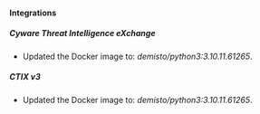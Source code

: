#### Integrations
##### Cyware Threat Intelligence eXchange
- Updated the Docker image to: *demisto/python3:3.10.11.61265*.
##### CTIX v3
- Updated the Docker image to: *demisto/python3:3.10.11.61265*.
